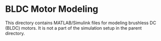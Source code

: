 # BLDC Motor Modeling

This directory contains MATLAB/Simulink files for modeling brushless DC (BLDC) motors.  It is not a part of the simulation setup in the parent directory.
